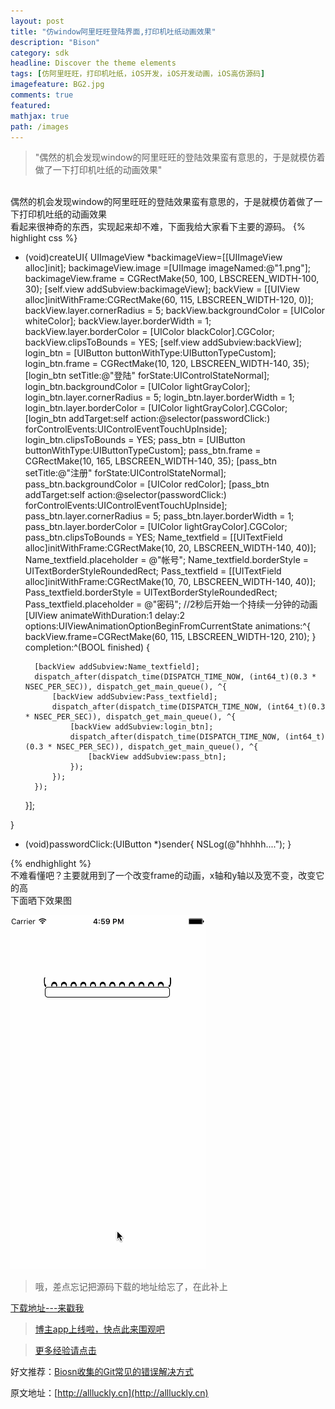 ```yaml
---
layout: post
title: "仿window阿里旺旺登陆界面,打印机吐纸动画效果"
description: "Bison"
category: sdk
headline: Discover the theme elements
tags: [仿阿里旺旺，打印机吐纸，iOS开发，iOS开发动画，iOS高仿源码]
imagefeature: BG2.jpg
comments: true
featured: 
mathjax: true
path: /images
---
```


>&quot;偶然的机会发现window的阿里旺旺的登陆效果蛮有意思的，于是就模仿着做了一下打印机吐纸的动画效果&quot;

<br>
偶然的机会发现window的阿里旺旺的登陆效果蛮有意思的，于是就模仿着做了一下打印机吐纸的动画效果<br>
看起来很神奇的东西，实现起来却不难，下面我给大家看下主要的源码。
{% highlight css %}

- (void)createUI{
    UIImageView *backimageView=[[UIImageView alloc]init];
    backimageView.image =[UIImage imageNamed:@"1.png"];
    backimageView.frame = CGRectMake(50, 100, LBSCREEN_WIDTH-100, 30);
    [self.view addSubview:backimageView];
    backView = [[UIView alloc]initWithFrame:CGRectMake(60, 115, LBSCREEN_WIDTH-120, 0)];
    backView.layer.cornerRadius = 5;
    backView.backgroundColor = [UIColor whiteColor];
    backView.layer.borderWidth = 1;
    backView.layer.borderColor = [UIColor blackColor].CGColor;
    backView.clipsToBounds = YES;
    [self.view addSubview:backView];
    login_btn = [UIButton buttonWithType:UIButtonTypeCustom];
    login_btn.frame = CGRectMake(10, 120, LBSCREEN_WIDTH-140, 35);
    [login_btn setTitle:@"登陆" forState:UIControlStateNormal];
    login_btn.backgroundColor = [UIColor lightGrayColor];
    login_btn.layer.cornerRadius = 5;
    login_btn.layer.borderWidth = 1;
    login_btn.layer.borderColor = [UIColor lightGrayColor].CGColor;
    [login_btn addTarget:self action:@selector(passwordClick:) forControlEvents:UIControlEventTouchUpInside];
    login_btn.clipsToBounds = YES;
    pass_btn = [UIButton buttonWithType:UIButtonTypeCustom];
    pass_btn.frame = CGRectMake(10, 165, LBSCREEN_WIDTH-140, 35);
    [pass_btn setTitle:@"注册" forState:UIControlStateNormal];
    pass_btn.backgroundColor = [UIColor redColor];
    [pass_btn addTarget:self action:@selector(passwordClick:) forControlEvents:UIControlEventTouchUpInside];
    pass_btn.layer.cornerRadius = 5;
    pass_btn.layer.borderWidth = 1;
    pass_btn.layer.borderColor = [UIColor lightGrayColor].CGColor;
    pass_btn.clipsToBounds = YES;
    Name_textfield = [[UITextField alloc]initWithFrame:CGRectMake(10, 20, LBSCREEN_WIDTH-140, 40)];
    Name_textfield.placeholder = @"帐号";
    Name_textfield.borderStyle = UITextBorderStyleRoundedRect;
    Pass_textfield = [[UITextField alloc]initWithFrame:CGRectMake(10, 70, LBSCREEN_WIDTH-140, 40)];
    Pass_textfield.borderStyle = UITextBorderStyleRoundedRect;
    Pass_textfield.placeholder = @"密码";
    //2秒后开始一个持续一分钟的动画
    [UIView animateWithDuration:1 delay:2 options:UIViewAnimationOptionBeginFromCurrentState animations:^{
        backView.frame=CGRectMake(60, 115, LBSCREEN_WIDTH-120, 210);
    } completion:^(BOOL finished) {
    
        [backView addSubview:Name_textfield];
        dispatch_after(dispatch_time(DISPATCH_TIME_NOW, (int64_t)(0.3 * NSEC_PER_SEC)), dispatch_get_main_queue(), ^{
            [backView addSubview:Pass_textfield];
            dispatch_after(dispatch_time(DISPATCH_TIME_NOW, (int64_t)(0.3 * NSEC_PER_SEC)), dispatch_get_main_queue(), ^{
                [backView addSubview:login_btn];
                dispatch_after(dispatch_time(DISPATCH_TIME_NOW, (int64_t)(0.3 * NSEC_PER_SEC)), dispatch_get_main_queue(), ^{
                    [backView addSubview:pass_btn];
                });
            });
        });

    }];

}

- (void)passwordClick:(UIButton *)sender{
    NSLog(@"hhhhh....");
}

{% endhighlight %}
<br>
不难看懂吧？主要就用到了一个改变frame的动画，x轴和y轴以及宽不变，改变它的高<br>
下面晒下效果图<br>

![(http://allluckly.cn)](https://github.com/AllLuckly/LBPrinterPaper/blob/master/LBPrinterPaper.gif?raw=true)<br>


> 哦，差点忘记把源码下载的地址给忘了，在此补上<br>


[下载地址---来戳我](https://github.com/AllLuckly/LBPrinterPaper)<br>

> [博主app上线啦，快点此来围观吧](https://itunes.apple.com/us/app/it-blog-zi-xueios-kai-fa-jin/id1067787090?l=zh&ls=1&mt=8)<br>

> [更多经验请点击](http://allluckly.cn/)<br>

好文推荐：[Biosn收集的Git常见的错误解决方式](http://allluckly.cn/sdk/git01)<br>

原文地址：[http://allluckly.cn](http://allluckly.cn)







